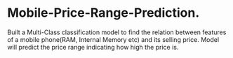 # Mobile-Price-Range-Prediction.
Built a Multi-Class classification model to find the relation between features of a mobile phone(RAM, Internal Memory etc) and its selling price. Model will predict the price range indicating how high the price is.
